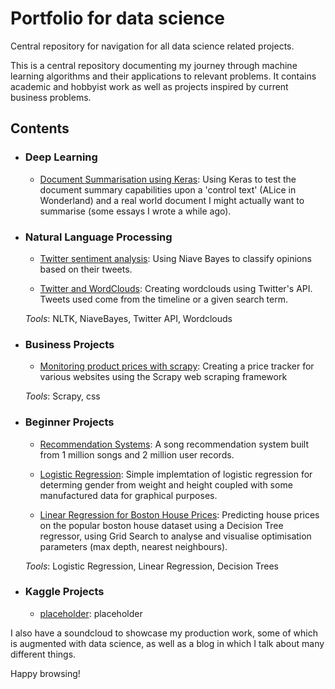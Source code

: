 # Portfolio for data science
Central repository for navigation for all data science related projects.

This is a central repository documenting my journey through machine learning algorithms and their applications to relevant problems. It contains academic and hobbyist work as well as projects inspired by current business problems.

## Contents
- ### Deep Learning 
    - [Document Summarisation using Keras](https://github.com/MrFlygerian/NLP-Document-Summary): Using Keras to test the document summary capabilities upon a 'control text' (ALice in Wonderland) and a real world document I might actually want to summarise (some essays I wrote a while ago).
    
- ### Natural Language Processing
     - [Twitter sentiment analysis](https://github.com/MrFlygerian/TwitterSentimentAnalysis): Using Niave Bayes to classify opinions based on their tweets.
     
     - [Twitter and WordClouds](https://github.com/MrFlygerian/Twitter-and-WordCloud): Creating wordclouds using Twitter's API. Tweets used come from the timeline or a given search term. 

    _Tools_: NLTK, NiaveBayes, Twitter API, Wordclouds

     
- ### Business Projects
     - [Monitoring product prices with scrapy](https://github.com/MrFlygerian/PriceTracker): Creating a price tracker for various websites using the Scrapy web scraping framework
     
     _Tools_: Scrapy, css


- ### Beginner Projects
    - [Recommendation Systems](https://github.com/MrFlygerian/Building-a-song-recommender): A song recommendation system built from 1 million songs and 2 million user records.
    
    - [Logistic Regression](https://github.com/MrFlygerian/LogisticRegression): Simple implemtation of logistic regression for determing gender from weight and height coupled with some manufactured data for graphical purposes.
    
    - [Linear Regression for Boston House Prices](https://github.com/MrFlygerian/BostonHousePrediction): Predicting house prices on the popular boston house dataset using a Decision Tree regressor, using Grid Search to analyse and visualise optimisation parameters (max depth, nearest neighbours).  
   
   _Tools_: Logistic Regression, Linear Regression, Decision Trees 
   

- ### Kaggle Projects
    - [placeholder](https://github.com/MrFlygerian): placeholder



I also have a soundcloud to showcase my production work, some of which is augmented with data science, as well as a blog in which I talk about many different things. 

Happy browsing!
